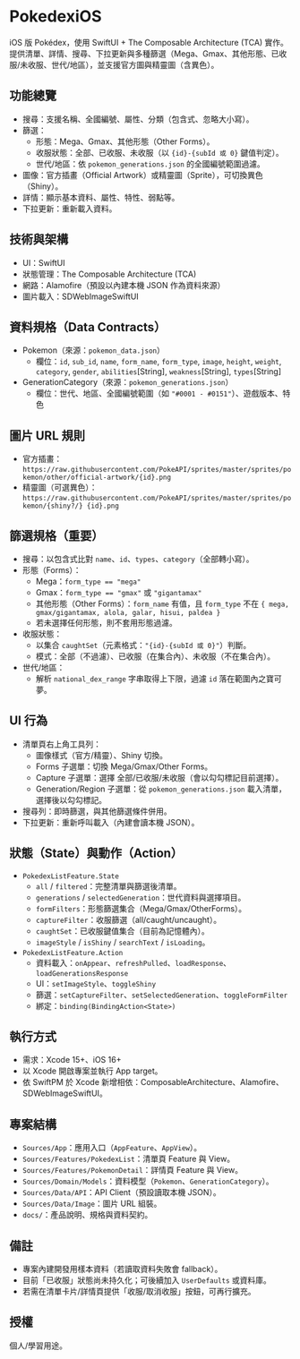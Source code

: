 # PokedexiOS

iOS 版 Pokédex，使用 SwiftUI + The Composable Architecture (TCA) 實作。提供清單、詳情、搜尋、下拉更新與多種篩選（Mega、Gmax、其他形態、已收服/未收服、世代/地區），並支援官方圖與精靈圖（含異色）。

## 功能總覽
- 搜尋：支援名稱、全國編號、屬性、分類（包含式、忽略大小寫）。
- 篩選：
  - 形態：Mega、Gmax、其他形態（Other Forms）。
  - 收服狀態：全部、已收服、未收服（以 `{id}-{subId 或 0}` 鍵值判定）。
  - 世代/地區：依 `pokemon_generations.json` 的全國編號範圍過濾。
- 圖像：官方插畫（Official Artwork）或精靈圖（Sprite），可切換異色（Shiny）。
- 詳情：顯示基本資料、屬性、特性、弱點等。
- 下拉更新：重新載入資料。

## 技術與架構
- UI：SwiftUI
- 狀態管理：The Composable Architecture (TCA)
- 網路：Alamofire（預設以內建本機 JSON 作為資料來源）
- 圖片載入：SDWebImageSwiftUI

## 資料規格（Data Contracts）
- Pokemon（來源：`pokemon_data.json`）
  - 欄位：`id`, `sub_id`, `name`, `form_name`, `form_type`, `image`, `height`, `weight`, `category`, `gender`, `abilities`[String], `weakness`[String], `types`[String]
- GenerationCategory（來源：`pokemon_generations.json`）
  - 欄位：世代、地區、全國編號範圍（如 `"#0001 - #0151"`）、遊戲版本、特色

## 圖片 URL 規則
- 官方插畫：`https://raw.githubusercontent.com/PokeAPI/sprites/master/sprites/pokemon/other/official-artwork/{id}.png`
- 精靈圖（可選異色）：`https://raw.githubusercontent.com/PokeAPI/sprites/master/sprites/pokemon/{shiny?/} {id}.png`

## 篩選規格（重要）
- 搜尋：以包含式比對 `name`、`id`、`types`、`category`（全部轉小寫）。
- 形態（Forms）：
  - Mega：`form_type == "mega"`
  - Gmax：`form_type == "gmax"` 或 `"gigantamax"`
  - 其他形態（Other Forms）：`form_name` 有值，且 `form_type` 不在 `{ mega, gmax/gigantamax, alola, galar, hisui, paldea }`
  - 若未選擇任何形態，則不套用形態過濾。
- 收服狀態：
  - 以集合 `caughtSet`（元素格式：`"{id}-{subId 或 0}"`）判斷。
  - 模式：全部（不過濾）、已收服（在集合內）、未收服（不在集合內）。
- 世代/地區：
  - 解析 `national_dex_range` 字串取得上下限，過濾 `id` 落在範圍內之寶可夢。

## UI 行為
- 清單頁右上角工具列：
  - 圖像樣式（官方/精靈）、Shiny 切換。
  - Forms 子選單：切換 Mega/Gmax/Other Forms。
  - Capture 子選單：選擇 全部/已收服/未收服（會以勾勾標記目前選擇）。
  - Generation/Region 子選單：從 `pokemon_generations.json` 載入清單，選擇後以勾勾標記。
- 搜尋列：即時篩選，與其他篩選條件併用。
- 下拉更新：重新呼叫載入（內建會讀本機 JSON）。

## 狀態（State）與動作（Action）
- `PokedexListFeature.State`
  - `all` / `filtered`：完整清單與篩選後清單。
  - `generations` / `selectedGeneration`：世代資料與選擇項目。
  - `formFilters`：形態篩選集合（Mega/Gmax/OtherForms）。
  - `captureFilter`：收服篩選（all/caught/uncaught）。
  - `caughtSet`：已收服鍵值集合（目前為記憶體內）。
  - `imageStyle` / `isShiny` / `searchText` / `isLoading`。
- `PokedexListFeature.Action`
  - 資料載入：`onAppear`、`refreshPulled`、`loadResponse`、`loadGenerationsResponse`
  - UI：`setImageStyle`、`toggleShiny`
  - 篩選：`setCaptureFilter`、`setSelectedGeneration`、`toggleFormFilter`
  - 綁定：`binding(BindingAction<State>)`

## 執行方式
- 需求：Xcode 15+、iOS 16+
- 以 Xcode 開啟專案並執行 App target。
- 依 SwiftPM 於 Xcode 新增相依：ComposableArchitecture、Alamofire、SDWebImageSwiftUI。

## 專案結構
- `Sources/App`：應用入口（`AppFeature`、`AppView`）。
- `Sources/Features/PokedexList`：清單頁 Feature 與 View。
- `Sources/Features/PokemonDetail`：詳情頁 Feature 與 View。
- `Sources/Domain/Models`：資料模型（`Pokemon`、`GenerationCategory`）。
- `Sources/Data/API`：API Client（預設讀取本機 JSON）。
- `Sources/Data/Image`：圖片 URL 組裝。
- `docs/`：產品說明、規格與資料契約。

## 備註
- 專案內建開發用樣本資料（若讀取資料失敗會 fallback）。
- 目前「已收服」狀態尚未持久化；可後續加入 `UserDefaults` 或資料庫。
- 若需在清單卡片/詳情頁提供「收服/取消收服」按鈕，可再行擴充。

## 授權
個人/學習用途。
